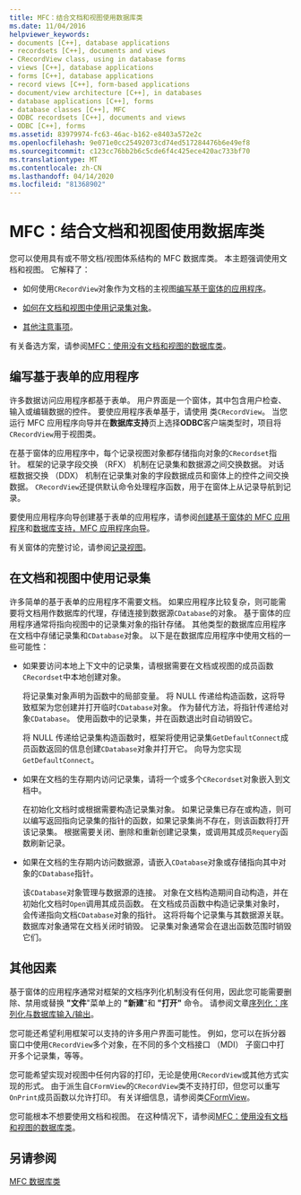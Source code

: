 ```yaml
---
title: MFC：结合文档和视图使用数据库类
ms.date: 11/04/2016
helpviewer_keywords:
- documents [C++], database applications
- recordsets [C++], documents and views
- CRecordView class, using in database forms
- views [C++], database applications
- forms [C++], database applications
- record views [C++], form-based applications
- document/view architecture [C++], in databases
- database applications [C++], forms
- database classes [C++], MFC
- ODBC recordsets [C++], documents and views
- ODBC [C++], forms
ms.assetid: 83979974-fc63-46ac-b162-e8403a572e2c
ms.openlocfilehash: 9e071e0cc25492073cd74ed517284476b6e49ef8
ms.sourcegitcommit: c123cc76bb2b6c5cde6f4c425ece420ac733bf70
ms.translationtype: MT
ms.contentlocale: zh-CN
ms.lasthandoff: 04/14/2020
ms.locfileid: "81368902"
---
```

# <a name="mfc-using-database-classes-with-documents-and-views"></a>MFC：结合文档和视图使用数据库类

您可以使用具有或不带文档/视图体系结构的 MFC 数据库类。 本主题强调使用文档和视图。 它解释了：

- 如何使用`CRecordView`对象作为文档的主视图[编写基于窗体的应用程序](#_core_writing_a_form.2d.based_application)。

- [如何在文档和视图中使用记录集对象](#_core_using_recordsets_in_documents_and_views)。

- [其他注意事项](#_core_other_factors)。

有关备选方案，请参阅[MFC：使用没有文档和视图的数据库类](../data/mfc-using-database-classes-without-documents-and-views.md)。

## <a name="writing-a-form-based-application"></a><a name="_core_writing_a_form.2d.based_application"></a>编写基于表单的应用程序

许多数据访问应用程序都基于表单。 用户界面是一个窗体，其中包含用户检查、输入或编辑数据的控件。 要使应用程序表单基于，请使用 类`CRecordView`。 当您运行 MFC 应用程序向导并在**数据库支持**页上选择**ODBC**客户端类型时，项目将`CRecordView`用于视图类。

在基于窗体的应用程序中，每个记录视图对象都存储指向对象的`CRecordset`指针。 框架的记录字段交换 （RFX） 机制在记录集和数据源之间交换数据。 对话框数据交换 （DDX） 机制在记录集对象的字段数据成员和窗体上的控件之间交换数据。 `CRecordView`还提供默认命令处理程序函数，用于在窗体上从记录导航到记录。

要使用应用程序向导创建基于表单的应用程序，请参阅[创建基于窗体的 MFC 应用程序](../mfc/reference/creating-a-forms-based-mfc-application.md)和[数据库支持，MFC 应用程序向导](../mfc/reference/database-support-mfc-application-wizard.md)。

有关窗体的完整讨论，请参阅[记录视图](../data/record-views-mfc-data-access.md)。

## <a name="using-recordsets-in-documents-and-views"></a><a name="_core_using_recordsets_in_documents_and_views"></a>在文档和视图中使用记录集

许多简单的基于表单的应用程序不需要文档。 如果应用程序比较复杂，则可能需要将文档用作数据库的代理，存储连接到数据源`CDatabase`的对象。 基于窗体的应用程序通常将指向视图中的记录集对象的指针存储。 其他类型的数据库应用程序在文档中存储记录集和`CDatabase`对象。 以下是在数据库应用程序中使用文档的一些可能性：

- 如果要访问本地上下文中的记录集，请根据需要在文档或视图的成员函数`CRecordset`中本地创建对象。

   将记录集对象声明为函数中的局部变量。 将 NULL 传递给构造函数，这将导致框架为您创建并打开临时`CDatabase`对象。 作为替代方法，将指针传递给对象`CDatabase`。 使用函数中的记录集，并在函数退出时自动销毁它。

   将 NULL 传递给记录集构造函数时，框架将使用记录集`GetDefaultConnect`成员函数返回的信息创建`CDatabase`对象并打开它。 向导为您实现`GetDefaultConnect`。

- 如果在文档的生存期内访问记录集，请将一个或多个`CRecordset`对象嵌入到文档中。

   在初始化文档时或根据需要构造记录集对象。 如果记录集已存在或构造，则可以编写返回指向记录集的指针的函数，如果记录集尚不存在，则该函数将打开该记录集。 根据需要关闭、删除和重新创建记录集，或调用其成员`Requery`函数刷新记录。

- 如果在文档的生存期内访问数据源，请嵌入`CDatabase`对象或存储指向其中对象的`CDatabase`指针。

   该`CDatabase`对象管理与数据源的连接。 对象在文档构造期间自动构造，并在初始化文档时`Open`调用其成员函数。 在文档成员函数中构造记录集对象时，会传递指向文档`CDatabase`对象的指针。 这将将每个记录集与其数据源关联。 数据库对象通常在文档关闭时销毁。 记录集对象通常会在退出函数范围时销毁它们。

## <a name="other-factors"></a><a name="_core_other_factors"></a>其他因素

基于窗体的应用程序通常对框架的文档序列化机制没有任何用，因此您可能需要删除、禁用或替换 **"文件**"菜单上的 **"新建**"和 **"打开"** 命令。 请参阅文章[序列化：序列化与数据库输入/输出](../mfc/serialization-serialization-vs-database-input-output.md)。

您可能还希望利用框架可以支持的许多用户界面可能性。 例如，您可以在拆分器窗口中使用`CRecordView`多个对象，在不同的多个文档接口 （MDI） 子窗口中打开多个记录集，等等。

您可能希望实现对视图中任何内容的打印，无论是使用`CRecordView`或其他方式实现的形式。 由于派生自`CFormView`的`CRecordView`类不支持打印，但您可以重写`OnPrint`成员函数以允许打印。 有关详细信息，请参阅类[CFormView](../mfc/reference/cformview-class.md)。

您可能根本不想要使用文档和视图。 在这种情况下，请参阅[MFC：使用没有文档和视图的数据库类](../data/mfc-using-database-classes-without-documents-and-views.md)。

## <a name="see-also"></a>另请参阅

[MFC 数据库类](../data/mfc-database-classes-odbc-and-dao.md)
